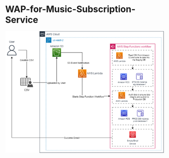 # WAP-for-Music-Subscription-Service

![WAP AWS Ecosystem](https://github.com/rahul494/WAP-for-Music-Subscription-Service/blob/main/Assets/images/WAP%20AWS%20Ecosystem.png)
